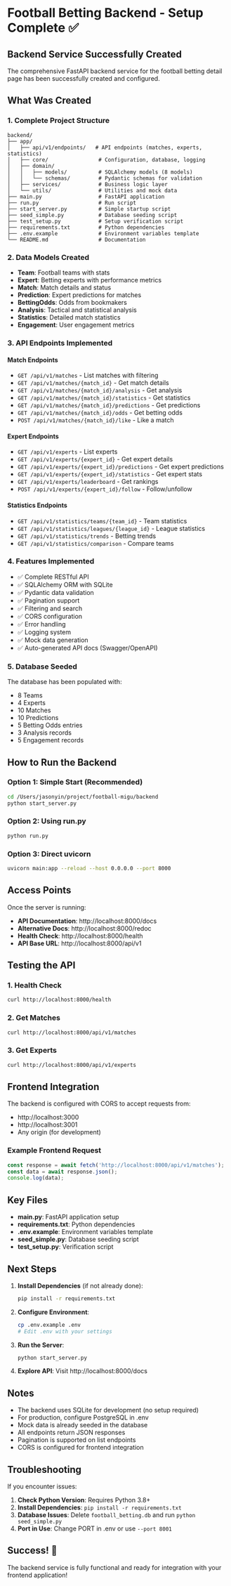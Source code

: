 # Football Betting Backend - Setup Complete ✅

## Backend Service Successfully Created

The comprehensive FastAPI backend service for the football betting detail page has been successfully created and configured.

## What Was Created

### 1. **Complete Project Structure**
```
backend/
├── app/
│   ├── api/v1/endpoints/   # API endpoints (matches, experts, statistics)
│   ├── core/                # Configuration, database, logging
│   ├── domain/
│   │   ├── models/          # SQLAlchemy models (8 models)
│   │   └── schemas/         # Pydantic schemas for validation
│   ├── services/            # Business logic layer
│   └── utils/               # Utilities and mock data
├── main.py                  # FastAPI application
├── run.py                   # Run script
├── start_server.py          # Simple startup script
├── seed_simple.py           # Database seeding script
├── test_setup.py            # Setup verification script
├── requirements.txt         # Python dependencies
├── .env.example             # Environment variables template
└── README.md                # Documentation
```

### 2. **Data Models Created**
- **Team**: Football teams with stats
- **Expert**: Betting experts with performance metrics
- **Match**: Match details and status
- **Prediction**: Expert predictions for matches
- **BettingOdds**: Odds from bookmakers
- **Analysis**: Tactical and statistical analysis
- **Statistics**: Detailed match statistics
- **Engagement**: User engagement metrics

### 3. **API Endpoints Implemented**

#### Match Endpoints
- `GET /api/v1/matches` - List matches with filtering
- `GET /api/v1/matches/{match_id}` - Get match details
- `GET /api/v1/matches/{match_id}/analysis` - Get analysis
- `GET /api/v1/matches/{match_id}/statistics` - Get statistics
- `GET /api/v1/matches/{match_id}/predictions` - Get predictions
- `GET /api/v1/matches/{match_id}/odds` - Get betting odds
- `POST /api/v1/matches/{match_id}/like` - Like a match

#### Expert Endpoints
- `GET /api/v1/experts` - List experts
- `GET /api/v1/experts/{expert_id}` - Get expert details
- `GET /api/v1/experts/{expert_id}/predictions` - Get expert predictions
- `GET /api/v1/experts/{expert_id}/statistics` - Get expert stats
- `GET /api/v1/experts/leaderboard` - Get rankings
- `POST /api/v1/experts/{expert_id}/follow` - Follow/unfollow

#### Statistics Endpoints
- `GET /api/v1/statistics/teams/{team_id}` - Team statistics
- `GET /api/v1/statistics/leagues/{league_id}` - League statistics
- `GET /api/v1/statistics/trends` - Betting trends
- `GET /api/v1/statistics/comparison` - Compare teams

### 4. **Features Implemented**
- ✅ Complete RESTful API
- ✅ SQLAlchemy ORM with SQLite
- ✅ Pydantic data validation
- ✅ Pagination support
- ✅ Filtering and search
- ✅ CORS configuration
- ✅ Error handling
- ✅ Logging system
- ✅ Mock data generation
- ✅ Auto-generated API docs (Swagger/OpenAPI)

### 5. **Database Seeded**
The database has been populated with:
- 8 Teams
- 4 Experts
- 10 Matches
- 10 Predictions
- 5 Betting Odds entries
- 3 Analysis records
- 5 Engagement records

## How to Run the Backend

### Option 1: Simple Start (Recommended)
```bash
cd /Users/jasonyin/project/football-migu/backend
python start_server.py
```

### Option 2: Using run.py
```bash
python run.py
```

### Option 3: Direct uvicorn
```bash
uvicorn main:app --reload --host 0.0.0.0 --port 8000
```

## Access Points

Once the server is running:

- **API Documentation**: http://localhost:8000/docs
- **Alternative Docs**: http://localhost:8000/redoc
- **Health Check**: http://localhost:8000/health
- **API Base URL**: http://localhost:8000/api/v1

## Testing the API

### 1. Health Check
```bash
curl http://localhost:8000/health
```

### 2. Get Matches
```bash
curl http://localhost:8000/api/v1/matches
```

### 3. Get Experts
```bash
curl http://localhost:8000/api/v1/experts
```

## Frontend Integration

The backend is configured with CORS to accept requests from:
- http://localhost:3000
- http://localhost:3001
- Any origin (for development)

### Example Frontend Request
```javascript
const response = await fetch('http://localhost:8000/api/v1/matches');
const data = await response.json();
console.log(data);
```

## Key Files

- **main.py**: FastAPI application setup
- **requirements.txt**: Python dependencies
- **.env.example**: Environment variables template
- **seed_simple.py**: Database seeding script
- **test_setup.py**: Verification script

## Next Steps

1. **Install Dependencies** (if not already done):
   ```bash
   pip install -r requirements.txt
   ```

2. **Configure Environment**:
   ```bash
   cp .env.example .env
   # Edit .env with your settings
   ```

3. **Run the Server**:
   ```bash
   python start_server.py
   ```

4. **Explore API**:
   Visit http://localhost:8000/docs

## Notes

- The backend uses SQLite for development (no setup required)
- For production, configure PostgreSQL in .env
- Mock data is already seeded in the database
- All endpoints return JSON responses
- Pagination is supported on list endpoints
- CORS is configured for frontend integration

## Troubleshooting

If you encounter issues:

1. **Check Python Version**: Requires Python 3.8+
2. **Install Dependencies**: `pip install -r requirements.txt`
3. **Database Issues**: Delete `football_betting.db` and run `python seed_simple.py`
4. **Port in Use**: Change PORT in .env or use `--port 8001`

## Success! 🎉

The backend service is fully functional and ready for integration with your frontend application!